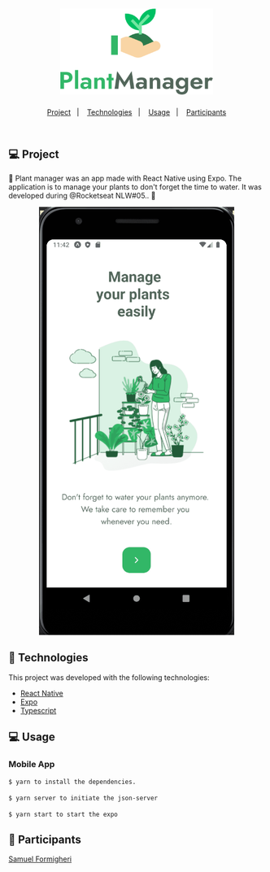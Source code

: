 <h1 align="center">
   <img
        alt="PlantManager"
        title="PlantManager"
        src=".github/logo.svg"
        width="300"
    />
</h1>
 

<p align="center">
  <a href="#-projeto">Project</a>&nbsp;&nbsp;&nbsp;|&nbsp;&nbsp;&nbsp;
  <a href="#-tecnologias">Technologies</a>&nbsp;&nbsp;&nbsp;|&nbsp;&nbsp;&nbsp;
  <a href="#-usage">Usage</a>&nbsp;&nbsp;&nbsp;|&nbsp;&nbsp;&nbsp;
  <a href="#-participants">Participants</a>
</p>

<br>

## 💻 Project

🌱 Plant manager was an app made with React Native using Expo. The application is to manage your plants to don't forget the time to water. It was developed during @Rocketseat NLW#05.. 💜

<p align="center">
    <img
        alt="PlantManager"
        title="PlantManager"
        src=".github/plantmanager.gif"
    />
</p>

## 🚀 Technologies

This project was developed with the following technologies:

- [React Native](https://reactnative.dev/)
- [Expo](https://expo.io/)
- [Typescript](https://www.typescriptlang.org/)

## 💻 Usage

 ### Mobile App
  
    $ yarn to install the dependencies.
    
    $ yarn server to initiate the json-server

    $ yarn start to start the expo
    


## 👥 Participants

[Samuel Formigheri](https://github.com/SamuelFormigheri)